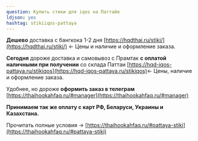 ```yaml
---
question: Купить стики для iqos на Паттайе
ldjson: yes
hashtag: stikiiqos-pattaya
---
```


**Дешево** доставка с бангкока 1-2 дня [https://hqdthai.ru/stiki/](https://hqdthai.ru/stiki/) <- Цены и наличие и оформление заказа.

**Сегодня** дороже доставка и самовывоз с Прамтак **с оплатой наличными при получении** со склада Паттаи [https://hqd-iqos-pattaya.ru/stikiqos](https://hqd-iqos-pattaya.ru/stikiqos)<- Цены, наличие и оформление заказа.

Удобнее, но дороже **оформить заказ в телеграм** [https://thaihookahfaq.ru/#manager](https://thaihookahfaq.ru/#manager)

**Принимаем так же оплату с карт РФ, Беларуси, Украины и Казахстана.**

Прочитать полные условия -> [https://thaihookahfaq.ru/#pattaya-stiki](https://thaihookahfaq.ru/#pattaya-stiki)
